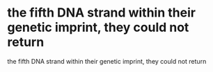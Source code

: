 # the fifth DNA strand within their genetic imprint, they could not return

the fifth DNA strand within their genetic imprint, they could not return